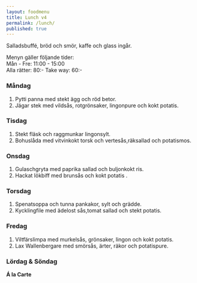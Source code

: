 ```yaml
---
layout: foodmenu
title: Lunch v4
permalink: /lunch/
published: true
---
```

Salladsbuffé, bröd och smör, kaffe och glass ingår.

Menyn gäller följande tider:  
Mån - Fre: 11:00 - 15:00  
Alla rätter: 80:- Take way: 60:-

### Måndag

1. Pytti panna med stekt ägg och röd betor.
2. Jägar stek med vildsås, rotgrönsaker, lingonpure och kokt potatis.

### Tisdag

1. Stekt fläsk och raggmunkar lingonsylt.
2. Bohuslåda med vitvinkokt torsk och vertesås,räksallad och potatismos.

### Onsdag

1. Gulaschgryta med paprika sallad och buljonkokt ris.
2. Hackat lökbiff med brunsås och kokt potatis .

### Torsdag

1. Spenatsoppa och tunna pankakor, sylt och grädde.
2. Kycklingfile med ädelost sås,tomat sallad och stekt potatis.


### Fredag

1. Viltfärslimpa med murkelsås, grönsaker, lingon och kokt potatis.
2. Lax Wallenbergare med smörsås, ärter, räkor och potatispure.


### Lördag & Söndag

**Á la Carte**
